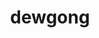 ---
id: 87
title: dewgong
types: [water,ice]
image: https://raw.githubusercontent.com/PokeAPI/sprites/master/sprites/pokemon/87.png
---